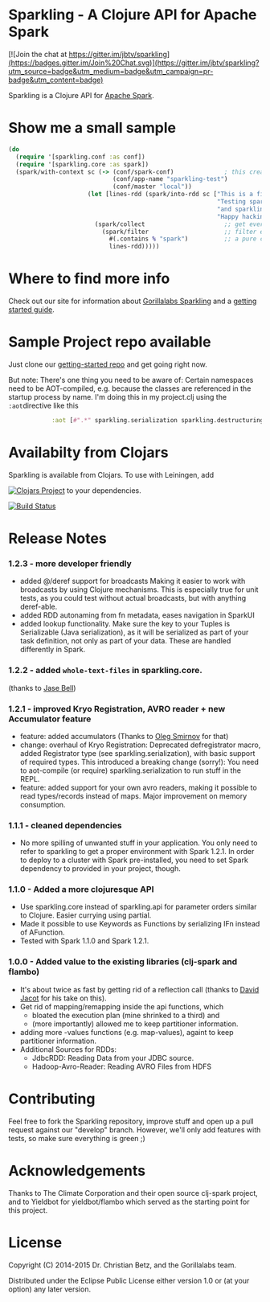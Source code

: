 # Sparkling - A Clojure API for Apache Spark

[![Join the chat at https://gitter.im/jbtv/sparkling](https://badges.gitter.im/Join%20Chat.svg)](https://gitter.im/jbtv/sparkling?utm_source=badge&utm_medium=badge&utm_campaign=pr-badge&utm_content=badge)

Sparkling is a Clojure API for [Apache Spark](http://spark.apache.org/).


# Show me a small sample

```clojure
(do
  (require '[sparkling.conf :as conf])
  (require '[sparkling.core :as spark])
  (spark/with-context sc (-> (conf/spark-conf)              ; this creates a spark context from the given context
                             (conf/app-name "sparkling-test")
                             (conf/master "local"))
                      (let [lines-rdd (spark/into-rdd sc ["This is a firest line"   ;; here we provide data from a clojure collection.
                                                          "Testing spark"           ;; You could also read from a text file, or avro file.
                                                          "and sparkling"           ;; You could even approach a JDBC datasource
                                                          "Happy hacking!"])]
                        (spark/collect                      ;; get every element from the filtered RDD
                          (spark/filter                     ;; filter elements in the given RDD (lines-rdd)
                            #(.contains % "spark")          ;; a pure clojure function as filter predicate
                            lines-rdd)))))
```


#  Where to find more info
Check out our site for information about [Gorillalabs Sparkling](http://gorillalabs.github.io/sparkling/)
and a [getting started guide](http://gorillalabs.github.io/sparkling/articles/getting_started.html).

# Sample Project repo available
Just clone our [getting-started repo](https://github.com/gorillalabs/sparkling-getting-started) and get going right now.

But note: There's one thing you need to be aware of: Certain namespaces need to be AOT-compiled, e.g. because the classes are referenced in the startup process by name. I'm doing this in my project.clj using the ```:aot```directive like this

```clojure
            :aot [#".*" sparkling.serialization sparkling.destructuring]
```

# Availabilty from Clojars
Sparkling is available from Clojars. To use with Leiningen, add

[![Clojars Project](http://clojars.org/gorillalabs/sparkling/latest-version.svg)](http://clojars.org/gorillalabs/sparkling) to your dependencies.

[![Build Status](https://secure.travis-ci.org/gorillalabs/sparkling.png)](http://travis-ci.org/gorillalabs/sparkling)


# Release Notes

### 1.2.3 - more developer friendly
 * added @/deref support for broadcasts Making it easier to work with broadcasts by using Clojure mechanisms. This is especially true for unit tests, as you could test without actual broadcasts, but with anything deref-able.
 * added RDD autonaming from fn metadata, eases navigation in SparkUI
 * added lookup functionality. Make sure the key to your Tuples is Serializable (Java serialization), as it will be serialized as part of your task definition, not only as part of your data. These are handled differently in Spark.
 

### 1.2.2 - added ```whole-text-files``` in sparkling.core.
 (thanks to [Jase Bell](https://github.com/jasebell))

### 1.2.1 - improved Kryo Registration, AVRO reader + new Accumulator feature
 * feature: added accumulators (Thanks to [Oleg Smirnov](https://github.com/master) for that)
 * change: overhaul of Kryo Registration: Deprecated defregistrator macro, added Registrator type (see sparkling.serialization), with basic support of required types. This introduced a breaking change (sorry!): You need to aot-compile (or require) sparkling.serialization to run stuff in the REPL.
 * feature: added support for your own avro readers, making it possible to read types/records instead of maps. Major improvement on memory consumption.

### 1.1.1 - cleaned dependencies
 * No more spilling of unwanted stuff in your application. You only need to refer to sparkling to get a proper environment with Spark 1.2.1.
   In order to deploy to a cluster with Spark pre-installed, you need to set Spark dependency to provided in your project, though.

### 1.1.0 - Added a more clojuresque API
 * Use sparkling.core instead of sparkling.api for parameter orders similar to Clojure. Easier currying using partial.
 * Made it possible to use Keywords as Functions by serializing IFn instead of AFunction.
 * Tested with Spark 1.1.0 and Spark 1.2.1.

### 1.0.0 - Added value to the existing libraries (clj-spark and flambo)

* It's about twice as fast by getting rid of a reflection call (thanks to [David Jacot](https://github.com/dajac) for his take on this).
* Get rid of mapping/remapping inside the api functions, which
   * bloated the execution plan (mine shrinked to a third) and
   * (more importantly) allowed me to keep partitioner information.
* adding more -values functions (e.g. map-values), againt to keep partitioner information.
* Additional Sources for RDDs:
  * JdbcRDD: Reading Data from your JDBC source.
  * Hadoop-Avro-Reader: Reading AVRO Files from HDFS


# Contributing

Feel free to fork the Sparkling repository, improve stuff and open up a pull request against our "develop" branch. However, we'll only add features with tests, so make sure everything is green ;)

# Acknowledgements

Thanks to The Climate Corporation and their open source clj-spark project, and to
Yieldbot for yieldbot/flambo which served as the starting point for this project.

# License

Copyright (C) 2014-2015 Dr. Christian Betz, and the Gorillalabs team.

Distributed under the Eclipse Public License either version 1.0 or (at
your option) any later version.
